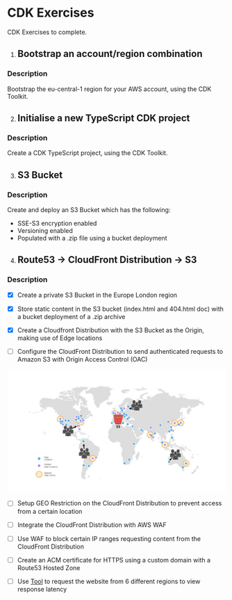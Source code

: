 # CDK Exercises

CDK Exercises to complete.

1. ## Bootstrap an account/region combination

### Description

Bootstrap the eu-central-1 region for your AWS account, using the CDK Toolkit.

2. ## Initialise a new TypeScript CDK project

### Description

Create a CDK TypeScript project, using the CDK Toolkit.

3. ## S3 Bucket

### Description

Create and deploy an S3 Bucket which has the following:

- SSE-S3 encryption enabled
- Versioning enabled
- Populated with a .zip file using a bucket deployment

4. ## Route53 -> CloudFront Distribution -> S3

### Description

- [x] Create a private S3 Bucket in the Europe London region

- [x] Store static content in the S3 bucket (index.html and 404.html doc) with a bucket deployment of a .zip archive

- [x] Create a Cloudfront Distribution with the S3 Bucket as the Origin, making use of Edge locations

- [ ] Configure the CloudFront Distribution to send authenticated requests to Amazon S3 with Origin Access Control (OAC)

![CloudFront S3 Example](./images/S3-cloudfront-edge-locations.jpeg "CloudFront S3 Example")

- [ ] Setup GEO Restriction on the CloudFront Distribution to prevent access from a certain location

- [ ] Integrate the CloudFront Distribution with AWS WAF

- [ ] Use WAF to block certain IP ranges requesting content from the CloudFront Distribution

- [ ] Create an ACM certificate for HTTPS using a custom domain with a Route53 Hosted Zone

- [ ] Use [Tool](https://geopeeker.com/) to request the website from 6 different regions to view response latency
